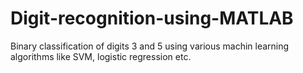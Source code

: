 # Digit-recognition-using-MATLAB
Binary classification of digits 3 and 5 using various machin learning algorithms like SVM, logistic regression etc.


